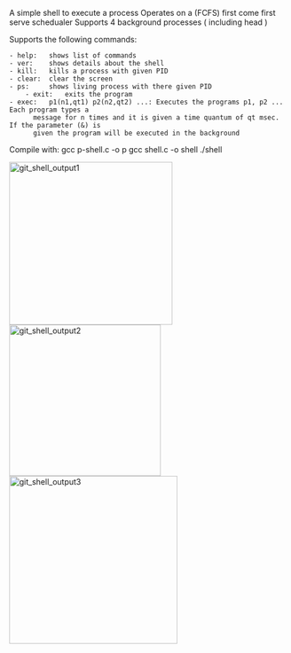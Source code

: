 A simple shell to execute a process
Operates on a (FCFS) first come first serve schedualer 
Supports 4 background processes ( including head )

Supports the following commands:

	- help:   shows list of commands    
	- ver:    shows details about the shell
	- kill:   kills a process with given PID
	- clear:  clear the screen
 	- ps:     shows living process with there given PID  
        - exit:   exits the program
	- exec:   p1(n1,qt1) p2(n2,qt2) ...: Executes the programs p1, p2 ... Each program types a
		  message for n times and it is given a time quantum of qt msec. If the parameter (&) is
		  given the program will be executed in the background

Compile with: 
	gcc p-shell.c -o p
	gcc shell.c -o shell
	./shell

<img width="294" alt="git_shell_output1" src="https://user-images.githubusercontent.com/62212683/144490612-45a4a9d5-4a36-45e7-b679-03b576d3ff20.PNG">
<img width="273" alt="git_shell_output2" src="https://user-images.githubusercontent.com/62212683/144491158-55a835dc-caaa-448a-86c5-1ab752545b7f.PNG">
<img width="303" alt="git_shell_output3" src="https://user-images.githubusercontent.com/62212683/144491192-1109bc72-b8a0-41ba-999e-825ab9a9b4cc.PNG">
